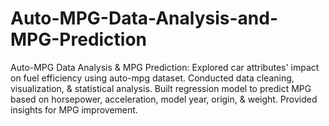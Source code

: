 # Auto-MPG-Data-Analysis-and-MPG-Prediction
Auto-MPG Data Analysis &amp; MPG Prediction: Explored car attributes' impact on fuel efficiency using auto-mpg dataset. Conducted data cleaning, visualization, &amp; statistical analysis. Built regression model to predict MPG based on horsepower, acceleration, model year, origin, &amp; weight. Provided insights for MPG improvement.
